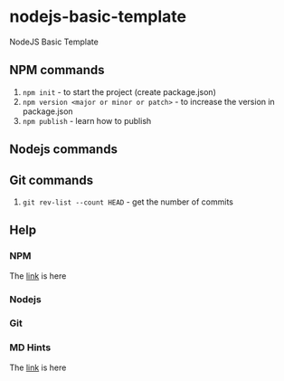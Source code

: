 # nodejs-basic-template
NodeJS Basic Template

## NPM commands
1. `npm init` - to start the project (create package.json)
2. `npm version <major or minor or patch>` - to increase the version in package.json
3. `npm publish` - learn how to publish

## Nodejs commands


## Git commands
1. `git rev-list --count HEAD` - get the number of commits

## Help
### NPM
The [link](https://www.wolfe.id.au/2014/02/01/getting-a-new-node-project-started-with-npm/ "hint") is here

### Nodejs

### Git

### MD Hints
The [link](https://github.com/fletcher/MultiMarkdown/blob/master/Documentation/Markdown%20Syntax.md/ "MD Hints") is here

